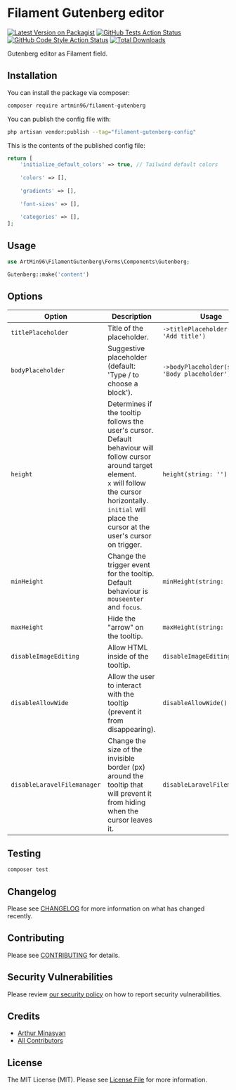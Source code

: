 # Filament Gutenberg editor

[![Latest Version on Packagist](https://img.shields.io/packagist/v/artmin96/filament-gutenberg.svg?style=flat-square)](https://packagist.org/packages/artmin96/filament-gutenberg)
[![GitHub Tests Action Status](https://img.shields.io/github/workflow/status/artmin96/filament-gutenberg/run-tests?label=tests)](https://github.com/artmin96/filament-gutenberg/actions?query=workflow%3Arun-tests+branch%3Amain)
[![GitHub Code Style Action Status](https://img.shields.io/github/workflow/status/artmin96/filament-gutenberg/Check%20&%20fix%20styling?label=code%20style)](https://github.com/artmin96/filament-gutenberg/actions?query=workflow%3A"Check+%26+fix+styling"+branch%3Amain)
[![Total Downloads](https://img.shields.io/packagist/dt/artmin96/filament-gutenberg.svg?style=flat-square)](https://packagist.org/packages/artmin96/filament-gutenberg)

Gutenberg editor as Filament field.

## Installation

You can install the package via composer:

```bash
composer require artmin96/filament-gutenberg
```

You can publish the config file with:

```bash
php artisan vendor:publish --tag="filament-gutenberg-config"
```

This is the contents of the published config file:

```php
return [
    'initialize_default_colors' => true, // Tailwind default colors
    
    'colors' => [],
    
    'gradients' => [],
    
    'font-sizes' => [],
    
    'categories' => [],
];
```

## Usage

```php
use ArtMin96\FilamentGutenberg\Forms\Components\Gutenberg;

Gutenberg::make('content')
```

## Options

| Option                      | Description                                                                                                                                                                                                                          | Usage                                           |
|-----------------------------|--------------------------------------------------------------------------------------------------------------------------------------------------------------------------------------------------------------------------------------|-------------------------------------------------|
| `titlePlaceholder`          | Title of the placeholder.                                                                                                                                                                                                            | `->titlePlaceholder(string: 'Add title')`       |
| `bodyPlaceholder`           | Suggestive placeholder (default: 'Type / to choose a block').                                                                                                                                                                        | `->bodyPlaceholder(string: 'Body placeholder')` |
| `height`                    | Determines if the tooltip follows the user's cursor.<br>Default behaviour will follow cursor around target element.<br>`x` will follow the cursor horizontally.<br>`initial` will place the cursor at the user's cursor on trigger.  | `height(string: '')`                              |
| `minHeight`                 | Change the trigger event for the tooltip. Default behaviour is `mouseenter` and `focus`.                                                                                                                                             | `minHeight(string: '')`                                   |
| `maxHeight`                 | Hide the "arrow" on the tooltip.                                                                                                                                                                                                     | `maxHeight(string: '')`                                   |
| `disableImageEditing`       | Allow HTML inside of the tooltip.                                                                                                                                                                                                    | `disableImageEditing()`                         |
| `disableAllowWide`          | Allow the user to interact with the tooltip (prevent it from disappearing).                                                                                                                                                          | `disableAllowWide()`                            |
| `disableLaravelFilemanager` | Change the size of the invisible border (px) around the tooltip that will prevent it from hiding when the cursor leaves it.                                                                                                          | `disableLaravelFilemanager()`                   |

## Testing

```bash
composer test
```

## Changelog

Please see [CHANGELOG](CHANGELOG.md) for more information on what has changed recently.

## Contributing

Please see [CONTRIBUTING](.github/CONTRIBUTING.md) for details.

## Security Vulnerabilities

Please review [our security policy](../../security/policy) on how to report security vulnerabilities.

## Credits

- [Arthur Minasyan](https://github.com/ArtMin96)
- [All Contributors](../../contributors)

## License

The MIT License (MIT). Please see [License File](LICENSE.md) for more information.
